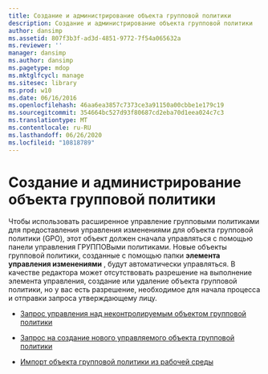 ```yaml
---
title: Создание и администрирование объекта групповой политики
description: Создание и администрирование объекта групповой политики
author: dansimp
ms.assetid: 807f3b3f-ad3d-4851-9772-7f54a065632a
ms.reviewer: ''
manager: dansimp
ms.author: dansimp
ms.pagetype: mdop
ms.mktglfcycl: manage
ms.sitesec: library
ms.prod: w10
ms.date: 06/16/2016
ms.openlocfilehash: 46aa6ea3857c7373ce3a91150a00cbbe1e179c19
ms.sourcegitcommit: 354664bc527d93f80687cd2eba70d1eea024c7c3
ms.translationtype: MT
ms.contentlocale: ru-RU
ms.lasthandoff: 06/26/2020
ms.locfileid: "10818789"
---
```

# Создание и администрирование объекта групповой политики


Чтобы использовать расширенное управление групповыми политиками для предоставления управления изменениями для объекта групповой политики (GPO), этот объект должен сначала управляться с помощью панели управления ГРУППОВыми политиками. Новые объекты групповой политики, созданные с помощью папки **элемента управления изменениями** , будут автоматически управляться. В качестве редактора может отсутствовать разрешение на выполнение элемента управления, создание или удаление объекта групповой политики, но у вас есть разрешение, необходимое для начала процесса и отправки запроса утверждающему лицу.

-   [Запрос управления над неконтролируемым объектом групповой политики](request-control-of-an-uncontrolled-gpo-agpm40.md)

-   [Запрос на создание нового управляемого объекта групповой политики](request-the-creation-of-a-new-controlled-gpo-agpm40.md)

-   [Импорт объекта групповой политики из рабочей среды](import-a-gpo-from-production-agpm40-ed.md)

 

 





